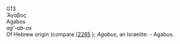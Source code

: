 <body>
  <p>G13<br>  Ἄγαβος  <br> Agabos  <br><i>ag‘-ab-os </i><br>Of Hebrew origin (compare [<a href="h2285.htm">2285</a> ); <i>Agabus</i>, an Israelite: - Agabus.<br></p>
 </body>